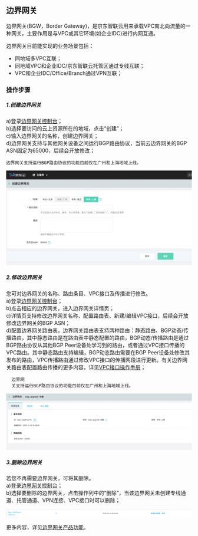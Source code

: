 ## 边界网关
边界网关(BGW，Border Gateway)，是京东智联云用来承载VPC南北向流量的一种网关，主要作用是与VPC或其它环境(如企业IDC)进行内网互通。

边界网关目前能实现的业务场景包括：
  * 同地域多VPC互联；
  * 同地域VPC和企业IDC/京东智联云托管区通过专线互联；
  * VPC和企业IDC/Office/Branch通过VPN互联；

### 操作步骤
##### 1.创建边界网关
a)登录[边界网关控制台](https://cns-console.jdcloud.com/host/borderGateway/list)；  <br />
b)选择要访问的云上资源所在的地域，点击“创建”；<br />
c)输入边界网关的名称，创建边界网关；<br />
d)边界网关支持与其他网关设备之间运行BGP路由协议，当前云边界网关的BGP ASN固定为65000，后续会开放修改；<br />

```
边界网关支持运行BGP路由协议的功能目前仅在广州和上海地域上线。
```

![](../../../../../image/Networking/VPN/Operation-Guide/create-bgw.png)

##### 2.修改边界网关
您可对边界网关的名称、路由条目、VPC接口及传播进行修改。<br />
a)登录[边界网关控制台](https://cns-console.jdcloud.com/host/borderGateway/list)；  <br />
b)点击相应的边界网关，进入边界网关详情页；<br />
c)详情页支持修改边界网关名称、配置路由表、新建/编辑VPC接口，后续会开放修改边界网关的BGP ASN；<br />
d)配置边界网关路由表，边界网关路由表支持两种路由：静态路由、BGP动态/传播路由，其中静态路由是在路由表中静态配置的路由，BGP动态/传播路由是通过BGP路由协议从其他BGP Peer设备处学习到的路由，或者通过VPC接口传播的VPC路由。其中静态路由支持编辑，BGP动态路由需要在BGP Peer设备处修改其发布的路由，VPC传播路由通过修改VPC接口的传播网段进行更新。有关边界网关路由表配置路由传播的更多内容，详见[VPC接口操作手册](VPC-Attachment-Configuration.md)；<br />

```
  边界网
  关支持运行BGP路由协议的功能目前仅在广州和上海地域上线。
```
![](../../../../../image/Networking/VPN/Operation-Guide/update-bgw.png)

##### 3.删除边界网关
若您不再需要边界网关，可将其删除。<br />
a)登录[边界网关控制台](https://cns-console.jdcloud.com/host/borderGateway/list)；  <br />
b)选择要删除的边界网关，点击操作列中的“删除”，当该边界网关未创建专线通道、托管通道、VPN连接、VPC接口时可以删除；<br />

![](../../../../../image/Networking/VPN/Operation-Guide/delete-bgw.png)

更多内容，详见[边界网关产品功能](https://docs.jdcloud.com/cn/direct-connection/border-gateway-features)。
